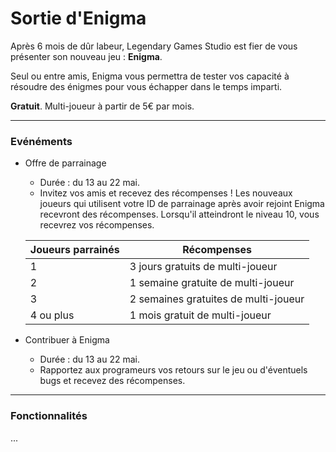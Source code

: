 # Sortie d'Enigma

Après 6 mois de dûr labeur, Legendary Games Studio est fier
de vous présenter son nouveau jeu : **Enigma**.

Seul ou entre amis, Enigma vous permettra de tester
vos capacité à résoudre des énigmes pour vous échapper
dans le temps imparti.

**Gratuit**. Multi-joueur à partir de 5€ par mois.

---

### Evénéments

* Offre de parrainage
    * Durée : du 13 au 22 mai.
    * Invitez vos amis et recevez des récompenses ! 
    Les nouveaux joueurs qui utilisent votre ID de 
    parrainage après avoir rejoint Enigma recevront des 
    récompenses. Lorsqu'il atteindront le niveau 10,
     vous recevrez vos récompenses.
     
     |Joueurs parrainés|Récompenses|
     |--------------------|--------------|
     | 1   |   3 jours gratuits de multi-joueur   |
     | 2   |   1 semaine gratuite de multi-joueur   |
     | 3   |    2 semaines gratuites de multi-joueur  |
     | 4 ou plus   |   1 mois gratuit de multi-joueur   |

* Contribuer à Enigma
    * Durée : du 13 au 22 mai.
    * Rapportez aux programeurs vos retours sur le jeu ou d'éventuels bugs et recevez des récompenses.
    
---

### Fonctionnalités

...